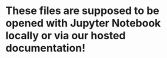 # These files are supposed to be opened with Jupyter Notebook locally or via our hosted documentation!